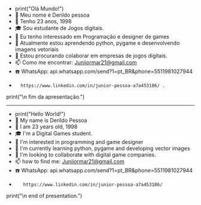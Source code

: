 - print("Olá Mundo!")
-   👋 Meu nome é Derildo pessoa
-   🙈 Tenho 23 anos,  1998 
-   🎓 Sou estudante de Jogos digitais. 
-   👀 Eu tenho interessado em Programação e designer de games
-   🌱 Atualmente estou aprendendo python, pygame e desenvolvendo imagens vetoriais
-   💞️ Estou procurando colaborar em empresas de jogos digitais. 
-   📫 Como me encontrar: Juniiormar21@gmail.com 
-   ☎️ WhatsApp: api.whatsapp.com/send?1=pt_BR&phone=5511981027944
-       https://www.linkedin.com/in/junior-pessoa-a7a453186/ .

print("\n fim da apresentação.")

  
---------------------------------------------------------------------------------------------------------------------------------
- print("Hello World!")
-    👋 My name is Derildo Pessoa
-    🙈 I am 23 years old, 1998
-    🎓 I'm a Digital Games student.
-    👀 I'm interested in programming and game designer
-    🌱 I'm currently learning python, pygame and developing vector images
-    💞️ I'm looking to collaborate with digital game companies.
-    📫 how to find me: Juniiormar21@gmail.com
-    ☎️ WhatsApp: api.whatsapp.com/send?1=pt_BR&phone=5511981027944
-        https://www.linkedin.com/in/junior-pessoa-a7a453186/ 

print("\n end of presentation.")



<!---
Derildopessoa/Derildopessoa is a ✨ special ✨ repository because its `README.md` (this file) appears on your GitHub profile.
You can click the Preview link to take a look at your changes.
--->
